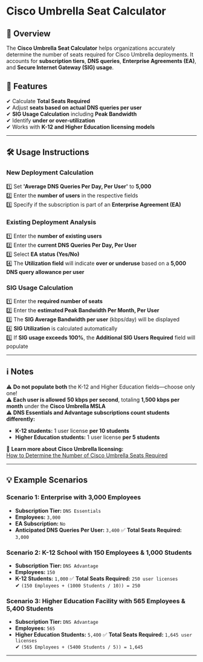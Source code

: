 ﻿# Cisco Umbrella Seat Calculator

## 📌 Overview
The **Cisco Umbrella Seat Calculator** helps organizations accurately determine the number of seats required for Cisco Umbrella deployments. It accounts for **subscription tiers**, **DNS queries**, **Enterprise Agreements (EA)**, and **Secure Internet Gateway (SIG) usage**.

## 🚀 Features
✔ Calculate **Total Seats Required**  
✔ Adjust **seats based on actual DNS queries per user**  
✔ **SIG Usage Calculation** including **Peak Bandwidth**  
✔ Identify **under or over-utilization**  
✔ Works with **K-12 and Higher Education licensing models**  

---

## 🛠 Usage Instructions

### **New Deployment Calculation**
1️⃣ Set **'Average DNS Queries Per Day, Per User'** to **5,000**  
2️⃣ Enter the **number of users** in the respective fields  
3️⃣ Specify if the subscription is part of an **Enterprise Agreement (EA)**  

### **Existing Deployment Analysis**
1️⃣ Enter the **number of existing users**  
2️⃣ Enter the **current DNS Queries Per Day, Per User**  
3️⃣ Select **EA status (Yes/No)**  
4️⃣ The **Utilization field** will indicate **over or underuse** based on a **5,000 DNS query allowance per user**  

### **SIG Usage Calculation**
1️⃣ Enter the **required number of seats**  
2️⃣ Enter the **estimated Peak Bandwidth Per Month, Per User**  
3️⃣ The **SIG Average Bandwidth per user** (kbps/day) will be displayed  
4️⃣ **SIG Utilization** is calculated automatically  
5️⃣ If **SIG usage exceeds 100%**, the **Additional SIG Users Required** field will populate  

---

## ℹ️ Notes
⚠️ **Do not populate both** the K-12 and Higher Education fields—choose only one!  
⚠️ **Each user is allowed** **50 kbps per second**, totaling **1,500 kbps per month** under the **Cisco Umbrella MSLA**  
⚠️ **DNS Essentials and Advantage subscriptions count students differently:**
   - **K-12 students:** 1 user license **per 10 students**
   - **Higher Education students:** 1 user license **per 5 students**  

🔗 **Learn more about Cisco Umbrella licensing:**  
[How to Determine the Number of Cisco Umbrella Seats Required](https://networkwizkid.com/2024/03/07/how-to-determine-the-number-of-cisco-umbrella-seats-required/)

---

## 💡 Example Scenarios

### **Scenario 1: Enterprise with 3,000 Employees**
- **Subscription Tier:** `DNS Essentials`
- **Employees:** `3,000`
- **EA Subscription:** `No`
- **Anticipated DNS Queries Per User:** `3,400`
✅ **Total Seats Required:** `3,000`

### **Scenario 2: K-12 School with 150 Employees & 1,000 Students**
- **Subscription Tier:** `DNS Advantage`
- **Employees:** `150`
- **K-12 Students:** `1,000`
✅ **Total Seats Required:** `250 user licenses`  
✔ `(150 Employees + (1000 Students / 10)) = 250`

### **Scenario 3: Higher Education Facility with 565 Employees & 5,400 Students**
- **Subscription Tier:** `DNS Advantage`
- **Employees:** `565`
- **Higher Education Students:** `5,400`
✅ **Total Seats Required:** `1,645 user licenses`  
✔ `(565 Employees + (5400 Students / 5)) = 1,645`

---